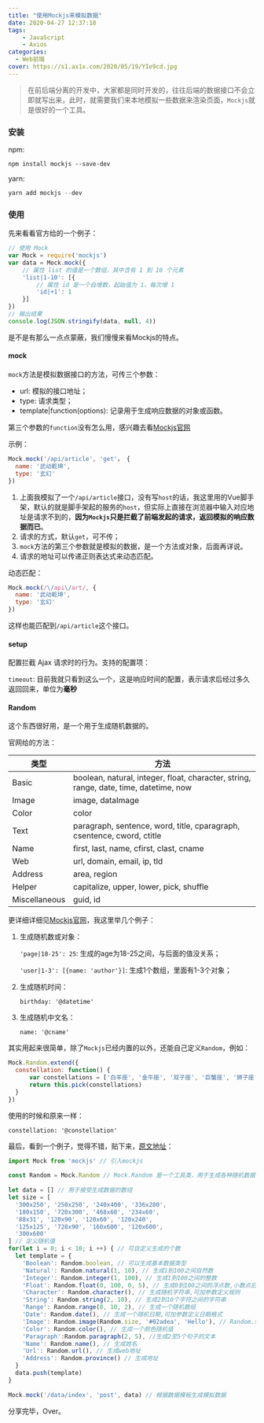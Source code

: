 ```yaml
---
title: "使用Mockjs来模拟数据"
date: 2020-04-27 12:37:18
tags:
	- JavaScript
	- Axios
categories:
  - Web前端
cover: https://s1.ax1x.com/2020/05/19/YIe9cd.jpg
---
```


> 在前后端分离的开发中，大家都是同时开发的，往往后端的数据接口不会立即就写出来，此时，就需要我们来本地模拟一些数据来渲染页面，`Mockjs`就是很好的一个工具。

### 安装

npm:

```
npm install mockjs --save-dev
```

yarn:

```js
yarn add mockjs --dev
```

### 使用

先来看看官方给的一个例子：

```js
// 使用 Mock
var Mock = require('mockjs')
var data = Mock.mock({
    // 属性 list 的值是一个数组，其中含有 1 到 10 个元素
    'list|1-10': [{
        // 属性 id 是一个自增数，起始值为 1，每次增 1
        'id|+1': 1
    }]
})
// 输出结果
console.log(JSON.stringify(data, null, 4))
```

是不是有那么一点点蒙蔽，我们慢慢来看Mockjs的特点。

#### mock

`mock`方法是模拟数据接口的方法，可传三个参数：

- url: 模拟的接口地址；
- type: 请求类型；
- template|function(options): 记录用于生成响应数据的对象或函数。

第三个参数的`function`没有怎么用，感兴趣去看[Mockjs官网](http://mockjs.com/)

示例：

```js
Mock.mock('/api/article', 'get'， {
  name: '武动乾坤',
  type: '玄幻'
})
```

1. 上面我模拟了一个`/api/article`接口，没有写`host`的话，我这里用的Vue脚手架，默认的就是脚手架起的服务的`host`，但实际上直接在浏览器中输入对应地址是请求不到的，**因为`Mockjs`只是拦截了前端发起的请求，返回模拟的响应数据而已**。
2. 请求的方式，默认`get`，可不传；
3. `mock`方法的第三个参数就是模拟的数据，是一个方法或对象，后面再详说。
4. 请求的地址可以传递正则表达式来动态匹配。

动态匹配：

```js
Mock.mock(/\/api\/art/, {
  name: '武动乾坤',
  type: '玄幻'
})
```

这样也能匹配到`/api/article`这个接口。

#### setup

配置拦截 Ajax 请求时的行为。支持的配置项：

`timeout`: 目前我就只看到这么一个，这是响应时间的配置，表示请求后经过多久返回回来，单位为**毫秒**

#### Random

这个东西很好用，是一个用于生成随机数据的。

官网给的方法：

| 类型          | 方法                                                         |
| ------------- | ------------------------------------------------------------ |
| Basic         | boolean, natural, integer, float, character, string, range, date, time, datetime, now |
| Image         | image, dataImage                                             |
| Color         | color                                                        |
| Text          | paragraph, sentence, word, title, cparagraph, csentence, cword, ctitle |
| Name          | first, last, name, cfirst, clast, cname                      |
| Web           | url, domain, email, ip, tld                                  |
| Address       | area, region                                                 |
| Helper        | capitalize, upper, lower, pick, shuffle                      |
| Miscellaneous | guid, id                                                     |

更详细详细见[Mockjs官网](http://mockjs.com/)，我这里举几个例子：

1. 生成随机数或对象：

   `'page|18-25': 25`: 生成的age为18-25之间，与后面的值没关系；

   `'user|1-3': [{name: 'author'}]`: 生成1个数组，里面有1-3个对象；

2. 生成随机时间：

   `birthday: '@datetime'`

3. 生成随机中文名：

   `name: '@cname'`

其实用起来很简单，除了`Mockjs`已经内置的以外，还能自己定义`Random`，例如：

```js
Mock.Random.extend({
  constellation: function() {
      var constellations = ['白羊座', '金牛座', '双子座', '巨蟹座', '狮子座', '处女座', '天秤座', '天蝎座', '射手座', '摩羯座', '水瓶座', '双鱼座']
      return this.pick(constellations)
  }
})
```

使用的时候和原来一样：

`constellation: '@constellation'`

最后，看到一个例子，觉得不错，贴下来，[原文地址](https://blog.csdn.net/xiaoxiaojie12321/java/article/details/81301399)：

```js
import Mock from 'mockjs' // 引入mockjs
 
const Random = Mock.Random // Mock.Random 是一个工具类，用于生成各种随机数据
 
let data = [] // 用于接受生成数据的数组
let size = [
  '300x250', '250x250', '240x400', '336x280', 
  '180x150', '720x300', '468x60', '234x60', 
  '88x31', '120x90', '120x60', '120x240', 
  '125x125', '728x90', '160x600', '120x600', 
  '300x600'
] // 定义随机值
for(let i = 0; i < 10; i ++) { // 可自定义生成的个数
  let template = {
    'Boolean': Random.boolean, // 可以生成基本数据类型
    'Natural': Random.natural(1, 10), // 生成1到100之间自然数
    'Integer': Random.integer(1, 100), // 生成1到100之间的整数
    'Float': Random.float(0, 100, 0, 5), // 生成0到100之间的浮点数,小数点后尾数为0到5位
    'Character': Random.character(), // 生成随机字符串,可加参数定义规则
    'String': Random.string(2, 10), // 生成2到10个字符之间的字符串
    'Range': Random.range(0, 10, 2), // 生成一个随机数组
    'Date': Random.date(), // 生成一个随机日期,可加参数定义日期格式
    'Image': Random.image(Random.size, '#02adea', 'Hello'), // Random.size表示将从size数据中任选一个数据
    'Color': Random.color(), // 生成一个颜色随机值
    'Paragraph':Random.paragraph(2, 5), //生成2至5个句子的文本
    'Name': Random.name(), // 生成姓名
    'Url': Random.url(), // 生成web地址
    'Address': Random.province() // 生成地址
  }
  data.push(template)
}
 
Mock.mock('/data/index', 'post', data) // 根据数据模板生成模拟数据
```



分享完毕，Over。

